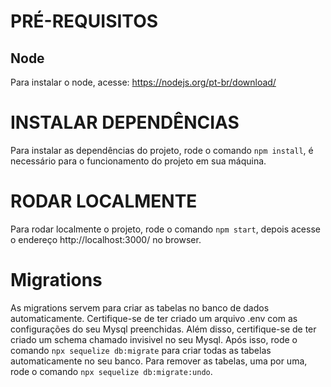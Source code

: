 # PRÉ-REQUISITOS

## Node
Para instalar o node, acesse: https://nodejs.org/pt-br/download/


# INSTALAR DEPENDÊNCIAS
Para instalar as dependências do projeto, rode o comando `npm install`, é necessário para o funcionamento do projeto em sua máquina.


# RODAR LOCALMENTE
Para rodar localmente o projeto, rode o comando `npm start`, depois acesse o endereço http://localhost:3000/ no browser.

# Migrations
As migrations servem para criar as tabelas no banco de dados automaticamente.
Certifique-se de ter criado um arquivo .env com as configurações do seu Mysql preenchidas.
Além disso, certifique-se de ter criado um schema chamado invisivel no seu Mysql.
Após isso, rode o comando `npx sequelize db:migrate` para criar todas as tabelas automaticamente no seu banco.
Para remover as tabelas, uma por uma, rode o comando `npx sequelize db:migrate:undo`.
